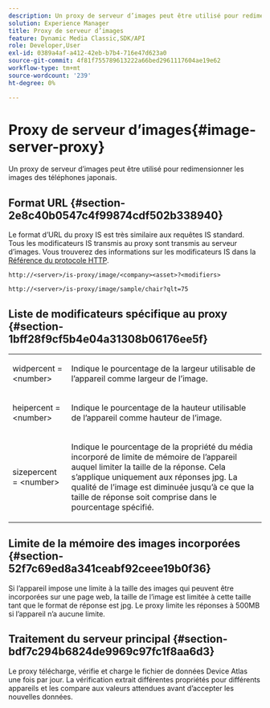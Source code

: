 ```yaml
---
description: Un proxy de serveur d’images peut être utilisé pour redimensionner les images des téléphones japonais.
solution: Experience Manager
title: Proxy de serveur d’images
feature: Dynamic Media Classic,SDK/API
role: Developer,User
exl-id: 0389a4af-a412-42eb-b7b4-716e47d623a0
source-git-commit: 4f81f755789613222a66bed2961117604ae19e62
workflow-type: tm+mt
source-wordcount: '239'
ht-degree: 0%

---
```


# Proxy de serveur d’images{#image-server-proxy}

Un proxy de serveur d’images peut être utilisé pour redimensionner les images des téléphones japonais.

## Format URL {#section-2e8c40b0547c4f99874cdf502b338940}

Le format d’URL du proxy IS est très similaire aux requêtes IS standard. Tous les modificateurs IS transmis au proxy sont transmis au serveur d’images. Vous trouverez des informations sur les modificateurs IS dans la [Référence du protocole HTTP](../../is-api/http-ref/image-serving-api-ref/c-http-protocol-reference/c-introduction/c-introduction.md#concept-dbbd5241bc6248ad9b9d7f6c635c311e).

`http://<server>/is-proxy/image/<company><asset>?<modifiers>`

`http://<server>/is-proxy/image/sample/chair?qlt=75`

## Liste de modificateurs spécifique au proxy {#section-1bff28f9cf5b4e04a31308b06176ee5f}

<table id="simpletable_40C1DFB183B54A79BCF65D51ED480CE0"> 
 <tr class="strow"> 
  <td class="stentry"> <p><span class="codeph"> widpercent = &lt;number&gt;</span> </p></td> 
  <td class="stentry"> <p>Indique le pourcentage de la largeur utilisable de l’appareil comme largeur de l’image. </p></td> 
 </tr> 
 <tr class="strow"> 
  <td class="stentry"> <p><span class="codeph"> heipercent = &lt;number&gt;</span> </p></td> 
  <td class="stentry"> <p>Indique le pourcentage de la hauteur utilisable de l’appareil comme hauteur de l’image. </p></td> 
 </tr> 
 <tr class="strow"> 
  <td class="stentry"> <p><span class="codeph"> sizepercent = &lt;number&gt;</span> </p></td> 
  <td class="stentry"> <p>Indique le pourcentage de la propriété du média incorporé de limite de mémoire de l’appareil auquel limiter la taille de la réponse. Cela s’applique uniquement aux réponses jpg. La qualité de l’image est diminuée jusqu’à ce que la taille de réponse soit comprise dans le pourcentage spécifié. </p></td> 
 </tr> 
</table>

## Limite de la mémoire des images incorporées {#section-52f7c69ed8a341ceabf92ceee19b0f36}

Si l’appareil impose une limite à la taille des images qui peuvent être incorporées sur une page web, la taille de l’image est limitée à cette taille tant que le format de réponse est jpg. Le proxy limite les réponses à 500MB si l’appareil n’a aucune limite.

## Traitement du serveur principal {#section-bdf7c294b6824de9969c97fc1f8aa6d3}

Le proxy télécharge, vérifie et charge le fichier de données Device Atlas une fois par jour. La vérification extrait différentes propriétés pour différents appareils et les compare aux valeurs attendues avant d’accepter les nouvelles données.

